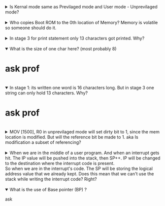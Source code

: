 <details close>
<summary>Is Kernal mode same as Previlaged mode and User mode - Unprevilaged mode?</summary>
<p>Yes, its just terminology</p>
</details>
<br>

<details close>
<summary>Who copies Boot ROM to the 0th location of Memory? Memory is volatile so someone should do it.</summary>
<p> answer was discussed in the xos google group.</br>
<a href="https://groups.google.com/g/xos-users/c/cnQkHeGSafY/m/ebEFi2PmAgAJ"> grp discussion </a>
</br>
<img src="img/rom_doubt.png">
</p>
</details>
<br>

<details close>
<summary>In stage 3 for print statement only 13 characters got printed. Why?</summary>
<p>This is an abstraction that is hidden from us.</p>
</details>
<br>

<details open>
<summary>What is the size of one char here? (most probably 8)</summary>
<p><h1>ask prof</h1></p>
</details>
<br>

<details open>
<summary>In stage 1: its written one word is 16 characters long. But in stage 3 one string can only hold 13 characters. Why?</summary>
<p><h1>ask prof</h1></p>
</details>
<br>

<details close>
<summary>MOV [1500], R0 in unprevilaged mode will set dirty bit to 1, since  the mem location is modified. But will the reference bit be made to 1. aka Is modification a subset of referencing?</summary>
<p>yes, (i think)</p>
</details>
<br>

<details close>
<summary>
When we are in the middle of a user program. And when an interrupt gets hit.
The IP value will be pushed into the stack, then SP++.
IP will be changed to the destination where the interrupt code is present.
<br/>
So when we are in the interrupt's code. The SP will be storing the logical address value that we already kept.
Does this mean that we can't use the stack while writing the interrupt code? Right?
</summary>
<p>yes, (i think)
<br/>
or else we will have to store SP value in some register and then make the value the old one before doing ireturn.
<br/>
Kernel maintains a new thing called kernal stack - stage 9 stuff
</p>
</details>
<br>

<details open>
<summary> What is the use of Base pointer (BP) ? </summary>
<p>ask</p>
</details>
<br>
